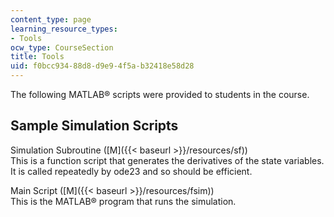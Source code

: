 ```yaml
---
content_type: page
learning_resource_types:
- Tools
ocw_type: CourseSection
title: Tools
uid: f0bcc934-88d8-d9e9-4f5a-b32418e58d28
---
```


The following MATLAB® scripts were provided to students in the course.

Sample Simulation Scripts
-------------------------

Simulation Subroutine ([M]({{< baseurl >}}/resources/sf))  
This is a function script that generates the derivatives of the state variables. It is called repeatedly by ode23 and so should be efficient.

Main Script ([M]({{< baseurl >}}/resources/fsim))  
This is the MATLAB® program that runs the simulation.